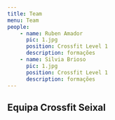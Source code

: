 ```yaml
---
title: Team
menu: Team
people:
    - name: Ruben Amador
      pic: 1.jpg
      position: Crossfit Level 1 
      description: formações
    - name: Silvia Brioso
      pic: 1.jpg
      position: Crossfit Level 1 
      description: formações
---
```


## Equipa Crossfit Seixal
